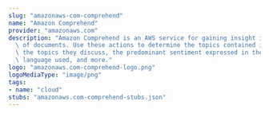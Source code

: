 ```yaml
---
slug: "amazonaws-com-comprehend"
name: "Amazon Comprehend"
provider: "amazonaws.com"
description: "Amazon Comprehend is an AWS service for gaining insight into the content\
  \ of documents. Use these actions to determine the topics contained in your documents,\
  \ the topics they discuss, the predominant sentiment expressed in them, the predominant\
  \ language used, and more."
logo: "amazonaws.com-comprehend-logo.png"
logoMediaType: "image/png"
tags:
- name: "cloud"
stubs: "amazonaws.com-comprehend-stubs.json"
---
```

